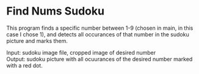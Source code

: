 # Find Nums Sudoku

This program finds a specific number between 1-9 (chosen in main, in this case I chose 1),
and detects all occurances of that number in the sudoku picture and marks them.

Input: sudoku image file, cropped image of desired number\
Output: sudoku picture with all ocuurances of the desired number marked with a red dot.
